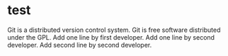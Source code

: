 # test
Git is a distributed version control system.
Git is free software distributed under the GPL.
Add one line by first developer.
Add one line by second developer.
Add second line by second developer.
